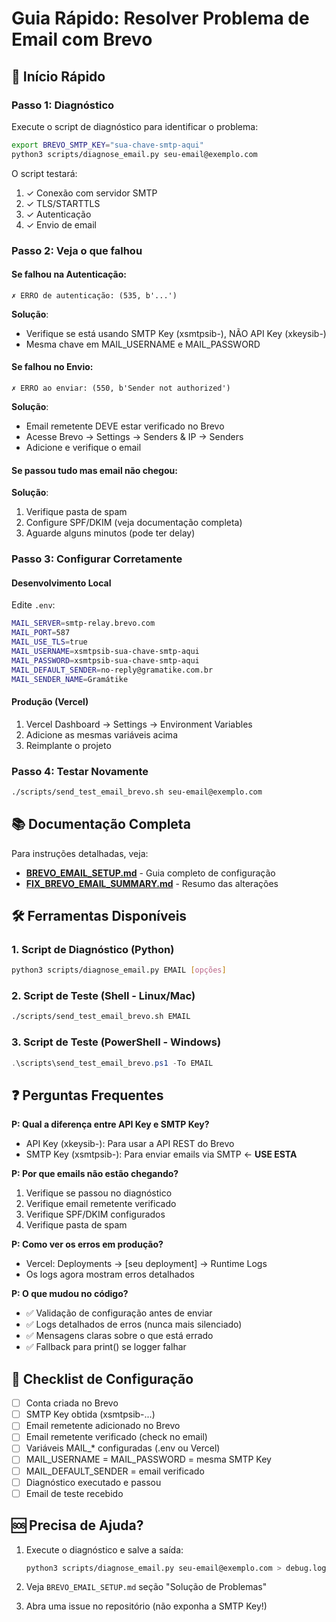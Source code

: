 # Guia Rápido: Resolver Problema de Email com Brevo

## 🚀 Início Rápido

### Passo 1: Diagnóstico
Execute o script de diagnóstico para identificar o problema:

```bash
export BREVO_SMTP_KEY="sua-chave-smtp-aqui"
python3 scripts/diagnose_email.py seu-email@exemplo.com
```

O script testará:
1. ✓ Conexão com servidor SMTP
2. ✓ TLS/STARTTLS
3. ✓ Autenticação
4. ✓ Envio de email

### Passo 2: Veja o que falhou

#### Se falhou na **Autenticação**:
```
✗ ERRO de autenticação: (535, b'...')
```
**Solução**: 
- Verifique se está usando SMTP Key (xsmtpsib-), NÃO API Key (xkeysib-)
- Mesma chave em MAIL_USERNAME e MAIL_PASSWORD

#### Se falhou no **Envio**:
```
✗ ERRO ao enviar: (550, b'Sender not authorized')
```
**Solução**:
- Email remetente DEVE estar verificado no Brevo
- Acesse Brevo → Settings → Senders & IP → Senders
- Adicione e verifique o email

#### Se passou tudo mas **email não chegou**:
**Solução**:
1. Verifique pasta de spam
2. Configure SPF/DKIM (veja documentação completa)
3. Aguarde alguns minutos (pode ter delay)

### Passo 3: Configurar Corretamente

#### Desenvolvimento Local
Edite `.env`:
```bash
MAIL_SERVER=smtp-relay.brevo.com
MAIL_PORT=587
MAIL_USE_TLS=true
MAIL_USERNAME=xsmtpsib-sua-chave-smtp-aqui
MAIL_PASSWORD=xsmtpsib-sua-chave-smtp-aqui
MAIL_DEFAULT_SENDER=no-reply@gramatike.com.br
MAIL_SENDER_NAME=Gramátike
```

#### Produção (Vercel)
1. Vercel Dashboard → Settings → Environment Variables
2. Adicione as mesmas variáveis acima
3. Reimplante o projeto

### Passo 4: Testar Novamente
```bash
./scripts/send_test_email_brevo.sh seu-email@exemplo.com
```

## 📚 Documentação Completa

Para instruções detalhadas, veja:
- **[BREVO_EMAIL_SETUP.md](BREVO_EMAIL_SETUP.md)** - Guia completo de configuração
- **[FIX_BREVO_EMAIL_SUMMARY.md](FIX_BREVO_EMAIL_SUMMARY.md)** - Resumo das alterações

## 🛠️ Ferramentas Disponíveis

### 1. Script de Diagnóstico (Python)
```bash
python3 scripts/diagnose_email.py EMAIL [opções]
```

### 2. Script de Teste (Shell - Linux/Mac)
```bash
./scripts/send_test_email_brevo.sh EMAIL
```

### 3. Script de Teste (PowerShell - Windows)
```powershell
.\scripts\send_test_email_brevo.ps1 -To EMAIL
```

## ❓ Perguntas Frequentes

**P: Qual a diferença entre API Key e SMTP Key?**
- API Key (xkeysib-): Para usar a API REST do Brevo
- SMTP Key (xsmtpsib-): Para enviar emails via SMTP ← **USE ESTA**

**P: Por que emails não estão chegando?**
1. Verifique se passou no diagnóstico
2. Verifique email remetente verificado
3. Verifique SPF/DKIM configurados
4. Verifique pasta de spam

**P: Como ver os erros em produção?**
- Vercel: Deployments → [seu deployment] → Runtime Logs
- Os logs agora mostram erros detalhados

**P: O que mudou no código?**
- ✅ Validação de configuração antes de enviar
- ✅ Logs detalhados de erros (nunca mais silenciado)
- ✅ Mensagens claras sobre o que está errado
- ✅ Fallback para print() se logger falhar

## 🎯 Checklist de Configuração

- [ ] Conta criada no Brevo
- [ ] SMTP Key obtida (xsmtpsib-...)
- [ ] Email remetente adicionado no Brevo
- [ ] Email remetente verificado (check no email)
- [ ] Variáveis MAIL_* configuradas (.env ou Vercel)
- [ ] MAIL_USERNAME = MAIL_PASSWORD = mesma SMTP Key
- [ ] MAIL_DEFAULT_SENDER = email verificado
- [ ] Diagnóstico executado e passou
- [ ] Email de teste recebido

## 🆘 Precisa de Ajuda?

1. Execute o diagnóstico e salve a saída:
   ```bash
   python3 scripts/diagnose_email.py seu-email@exemplo.com > debug.log 2>&1
   ```

2. Veja `BREVO_EMAIL_SETUP.md` seção "Solução de Problemas"

3. Abra uma issue no repositório (não exponha a SMTP Key!)
